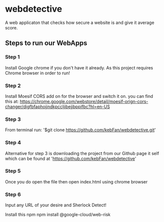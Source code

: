# webdetective
A web applicaton that checks how secure a website is and give it average score.


## Steps to run our WebApps
### Step 1
Install Google chrome if you don't have it already. As this project requires Chrome browser in order to run!

### Step 2
Install Moesif CORS add on for the browser and switch it on. you can find this at: https://chrome.google.com/webstore/detail/moesif-orign-cors-changer/digfbfaphojjndkpccljibejjbppifbc?hl=en-US

### Step 3
From terminal run:
  '$git clone https://github.com/kebFan/webdetective.git'

### Step 4
Alternative for step 3 is downloading the project from our Github page it self which can be found at
'https://github.com/kebFan/webdetective'

### Step 5
Once you do open the file then open index.html using chrome browser

### Step 6
Input any URL of your desire and Sherlock Detect!


Install this npm
npm install @google-cloud/web-risk
